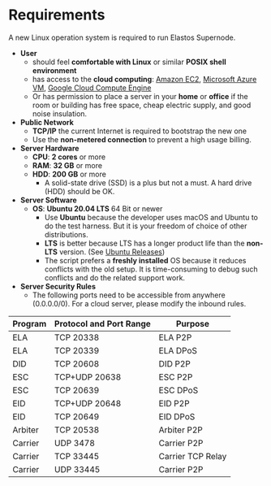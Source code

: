 # Requirements

A new Linux operation system is required to run Elastos Supernode.

- **User**
  - should feel **comfortable with Linux** or similar **POSIX shell environment**
  - has access to the **cloud computing**: [Amazon EC2](https://aws.amazon.com/ec2/), [Microsoft Azure VM](https://azure.microsoft.com/en-us/services/virtual-machines/), [Google Cloud Compute Engine](https://cloud.google.com/compute/)
  - Or has permission to place a server in your **home** or **office** if the room or building has free space, cheap electric supply, and good noise insulation.
- **Public Network**
  - **TCP/IP** the current Internet is required to bootstrap the new one
  - Use the **non-metered connection** to prevent a high usage billing.
- **Server Hardware**
  - **CPU**: **2 cores** or more
  - **RAM**: **32 GB** or more
  - **HDD**: **200 GB** or more
    - A solid-state drive (SSD) is a plus but not a must. A hard drive (HDD) should be OK.
- **Server Software**
  - **OS**: **Ubuntu 20.04 LTS** 64 Bit or newer
    - Use **Ubuntu** because the developer uses macOS and Ubuntu to do the test harness. But it is your freedom of choice of other distributions.
    - **LTS** is better because LTS has a longer product life than the **non-LTS** version. (See [Ubuntu Releases](https://wiki.ubuntu.com/Releases))
    - The script prefers a **freshly installed** OS because it reduces conflicts with the old setup. It is time-consuming to debug such conflicts and do the related support work.
- **Server Security Rules**
  - The following ports need to be accessible from anywhere (0.0.0.0/0). For a cloud server, please modify the inbound rules.

| Program | Protocol and Port Range | Purpose           |
| ------- | ----------------------- | ----------------- |
| ELA     | TCP 20338               | ELA P2P           |
| ELA     | TCP 20339               | ELA DPoS          |
| DID     | TCP 20608               | DID P2P           |
| ESC     | TCP+UDP 20638           | ESC P2P           |
| ESC     | TCP 20639               | ESC DPoS          |
| EID     | TCP+UDP 20648           | EID P2P           |
| EID     | TCP 20649               | EID DPoS          |
| Arbiter | TCP 20538               | Arbiter P2P       |
| Carrier | UDP 3478                | Carrier P2P       |
| Carrier | TCP 33445               | Carrier TCP Relay |
| Carrier | UDP 33445               | Carrier P2P       |

